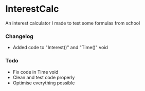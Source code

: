 # InterestCalc
An interest calculator I made to test some formulas from school

### Changelog
- Added code to "Interest()" and "Time()" void

### Todo
- Fix code in Time void
- Clean and test code properly
- Optimise everything possible
